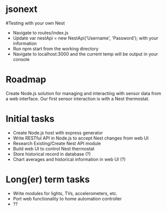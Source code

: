 # jsonext

#Testing with your own Nest
- Navigate to routes/index.js
- Update var nestApi = new NestApi('Username', 'Password'); with your information
- Run npm start from the working directory
- Navigate to localhost:3000 and the current temp will be output in your console

# Roadmap
Create Node.js solution for managing and interacting with sensor data from a web interface. Our first sensor interaction is with a Nest thermostat.

# Initial tasks
- Create Node.js host with express generator
- Write RESTful API in Node.js to accept Nest changes from web UI
- Research Existing/Create Nest API module
- Build web UI to control Nest thermostat
- Store historical record in database (?)
- Chart averages and historical information in web UI (?)

# Long(er) term tasks
- Write modules for lights, TVs, accelerometers, etc.
- Port web functionality to home automation controller
- ??
